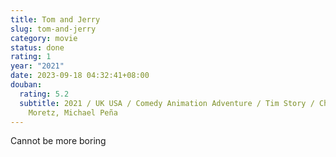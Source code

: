 ```yaml
---
title: Tom and Jerry
slug: tom-and-jerry
category: movie
status: done
rating: 1
year: "2021"
date: 2023-09-18 04:32:41+08:00
douban:
  rating: 5.2
  subtitle: 2021 / UK USA / Comedy Animation Adventure / Tim Story / Chloë Grace
    Moretz, Michael Peña
---
```


Cannot be more boring
